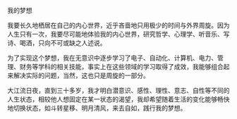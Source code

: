 我的梦想

我要长久地栖居在自己的内心世界，近乎吝啬地只用极少的时间与外界周旋。因为人生只有一次，我要尽可能地体验我的内心世界，研究哲学、心理学、听音乐、写诗、喝酒，只向不可或缺之人述说。  

为了实现这个梦想，我在无意识中逐步学习了电子、自动化、计算机、电力、管理、财务等学科的相关技能，事实上在这些领域的学习取得了成效，我能够组合起来解决实际的问题，当然，这也只是周旋的一部分。  

大江流日夜，直到三十多岁，我才明白潜意识、感性、理性、意志、自性等不同的人生状态，相较他人想固定在某一状态的渴望，我却希望随着生活的变化能够畅快地切换状态，如斗转星移、明月清风，来去自如，践行我的梦想。  
